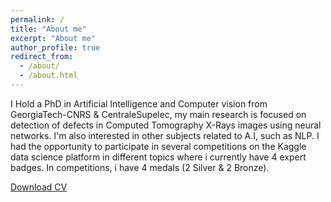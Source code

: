 ```yaml
---
permalink: /
title: "About me"
excerpt: "About me"
author_profile: true
redirect_from: 
  - /about/
  - /about.html
---
```


I Hold a PhD in Artificial Intelligence and Computer vision from GeorgiaTech-CNRS & CentraleSupelec, my main research is focused on detection of defects in Computed Tomography X-Rays images using neural networks. I'm also interested in other subjects related to A.I, such as NLP. 
I had the opportunity to participate in several competitions on the Kaggle data science platform in different topics where i currently have 4 expert badges. In competitions, i have 4 medals (2 Silver & 2 Bronze).  

[Download CV](http://salimkhazem.github.io/files/resume.pdf)
